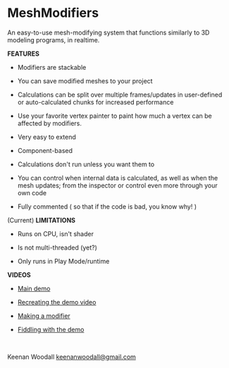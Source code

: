 # MeshModifiers
An easy-to-use mesh-modifying system that functions similarly to 3D modeling programs, in realtime.

**FEATURES**

- Modifiers are stackable

- You can save modified meshes to your project

- Calculations can be split over multiple frames/updates in user-defined or auto-calculated chunks for increased performance

- Use your favorite vertex painter to paint how much a vertex can be affected by modifiers.

- Very easy to extend

- Component-based

- Calculations don't run unless you want them to

- You can control when internal data is calculated, as well as when the mesh updates; from the inspector or control even more through your own code

- Fully commented ( so that if the code is bad, you know why! )

(Current) **LIMITATIONS**

- Runs on CPU, isn't shader

- Is not multi-threaded (yet?)

- Only runs in Play Mode/runtime

**VIDEOS**

- [Main demo](https://www.youtube.com/watch?v=nvfCAdSuWH0)

- [Recreating the demo video](https://youtu.be/yx8oMHsCUe0)

- [Making a modifier](https://youtu.be/gw-HJV3Wvek)

- [Fiddling with the demo](https://youtu.be/0iJNBN0Kuhw)

&nbsp;

Keenan Woodall
keenanwoodall@gmail.com
